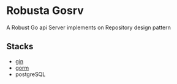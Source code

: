 # Robusta Gosrv
A Robust Go api Server implements on Repository design pattern

## Stacks
* [gin](https://github.com/gin-gonic/gin)
* [gorm](https://github.com/go-gorm/gorm)
* postgreSQL
